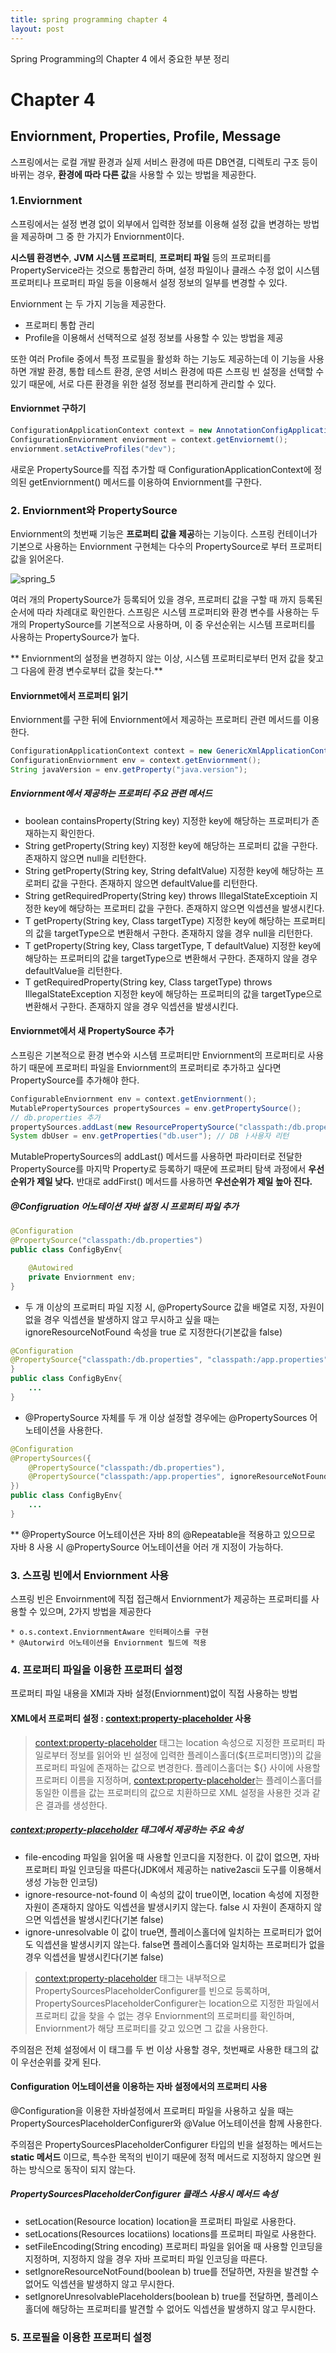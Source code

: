 ```yaml
---
title: spring programming chapter 4
layout: post
---
```

Spring Programming의 Chapter 4 에서 중요한 부분 정리 

# Chapter 4

## Enviornment, Properties, Profile, Message

스프링에서는 로컬 개발 환경과 실제 서비스 환경에 따른 DB연결, 디렉토리 구조 등이 바뀌는 경우, **환경에 따라 다른 값**을 사용할 수 있는 방법을 제공한다.

### 1.Enviornment

스프링에서는 설정 변경 없이 외부에서 입력한 정보를 이용해 설정 값을 변경하는 방법을 제공하며 그 중 한 가지가 Enviornment이다.

**시스템 환경변수**, **JVM 시스템 프로퍼티**, **프로퍼티 파일** 등의 프로퍼티를 PropertyService라는 것으로 통합관리 하며, 설정 파일이나 클래스 수정 없이 시스템 프로퍼티나 프로퍼티 파일 등을 이용해서 설정 정보의 일부를 변경할 수 있다.

Enviornment 는 두 가지 기능을 제공한다.

* 프로퍼티 통합 관리
* Profile을 이용해서 선택적으로 설정 정보를 사용할 수 있는 방법을 제공

또한 여러 Profile 중에서 특정 프로필을 활성화 하는 기능도 제공하는데 이 기능을 사용하면 개발 환경, 통합 테스트 환경, 운영 서비스 환경에 따른 스프링 빈 설정을 선택할 수 있기 때문에, 서로 다른 환경을 위한 설정 정보를 편리하게 관리할 수 있다.

#### Enviornmet 구하기 

```java
ConfigurationApplicationContext context = new AnnotationConfigApplicationContext();
ConfigurationEnviornment enviorment = context.getEnviornemt();
enviornment.setActiveProfiles("dev");
```

새로운 PropertySource를 직접 추가할 때 ConfigurationApplicationContext에 정의된 getEnviornment() 메서드를 이용하여 Enviornment를 구한다.

### 2. Enviornment와 PropertySource

Enviornment의 첫번째 기능은 **프로퍼티 값을 제공**하는 기능이다. 스프링 컨테이너가 기본으로 사용하는 Enviornment 구현체는 다수의 PropertySource로 부터 프로퍼티 값을 읽어온다.

![spring_5](/archive/spring_5.PNG "spring_5")

여러 개의 PropertySource가 등록되어 있을 경우, 프로퍼티 값을 구할 때 까지 등록된 순서에 따라 차례대로 확인한다. 스프링은 시스템 프로퍼티와 환경 변수를 사용하는 두 개의 PropertySource를 기본적으로 사용하며, 이 중 우선순위는 시스템 프로퍼티를 사용하는 PropertySource가 높다.

** Enviornment의 설정을 변경하지 않는 이상, 시스템 프로퍼티로부터 먼저 값을 찾고 그 다음에 환경 변수로부터 값을 찾는다.**

#### Enviornmet에서 프로퍼티 읽기

Enviornment를 구한 뒤에 Enviornment에서 제공하는 프로퍼티 관련 메서드를 이용한다.

```java
ConfigurationApplicationContext context = new GenericXmlApplicationContext();
ConfigurationEnviornment env = context.getEnviornment();
String javaVersion = env.getProperty("java.version");
```

##### Enviornment에서 제공하는 프로퍼티 주요 관련 메서드

* boolean containsProperty(String key)
	지정한 key에 해당하는 프로퍼티가 존재하는지 확인한다.
* String getProperty(String key)
	지정한 key에 해당하는 프로퍼티 값을 구한다. 존재하지 않으면 null을 리턴한다.	
* String getProperty(String key, String defaltValue)
	지정한 key에 해당하는 프로퍼티 값을 구한다. 존재하지 않으면 defaultValue를 리턴한다.	
* String getRequiredProperty(String key) throws IllegalStateExceptioin
	지정한 key에 해당하는 프로퍼티 값을 구한다. 존재하지 않으면 익셉션을 발생시킨다.
* <T> T getProperty(String key, Class<T> targetType)
	지정한 key에 해당하는 프로퍼티의 값을 targetType으로 변환해서 구한다. 존재하지 않을 경우 null을 리턴한다.
* <T> T getProperty(String key, Class<T> targetType, T defaultValue)
	지정한 key에 해당하는 프로퍼티의 값을 targetType으로 변환해서 구한다. 존재하지 않을 경우 defaultValue을 리턴한다.
* <T> T getRequiredProperty(String key, Class<T> targetType) throws IllegalStateException
	지정한 key에 해당하는 프로퍼티의 값을 targetType으로 변환해서 구한다. 존재하지 않을 경우 익셉션을 발생시킨다.

#### Enviornmet에서 새 PropertySource 추가

스프링은 기본적으로 환경 변수와 시스템 프로퍼티만 Enviornment의 프로퍼티로 사용하기 때문에 프로퍼티 파일을 Enviornment의 프로퍼티로 추가하고 싶다면 PropertySource를 추가해야 한다.

```java
ConfigurableEnviornment env = context.getEnviornment();
MutablePropertySources propertySources = env.getPropertySource();
// db.properties 추가
propertySources.addLast(new ResourcePropertySource("classpath:/db.properties"));
System dbUser = env.getProperties("db.user"); // DB ㅏ사용자 리턴
```
MutablePropertySources의 addLast() 메서드를 사용하면 파라미터로 전달한 PropertySource를 마지막 Property로 등록하기 때문에 프로퍼티 탐색 과정에서 **우선순위가 제일 낮다.** 반대로 addFirst() 메서드를 사용하면 **우선순위가 제일 높아 진다.**

##### @Configruation 어노테이션 자바 설정 시 프로퍼티 파일 추가

```java
@Configuration
@PropertySource("classpath:/db.properties")
public class ConfigByEnv{

	@Autowired
	private Enviornment env;
}
```
* 두 개 이상의 프로퍼티 파일 지정 시, @PropertySource 값을 배열로 지정, 자원이 없을 경우 익셉션을 발생하지 않고 무시하고 싶을 때는 ignoreResourceNotFound 속성을 true 로 지정한다(기본값을 false)

```java
@Configuration
@PropertySource{"classpath:/db.properties", "classpath:/app.properties", ignoreResourceNotFound = true
}
public class ConfigByEnv{
	...
}
```
* @PropertySource 자체를 두 개 이상 설정할 경우에는 @PropertySources 어노테이션을 사용한다.

```java
@Configuration
@PropertySources({
	@PropertySource("classpath:/db.properties"),
	@PropertySource("classpath:/app.properties", ignoreResourceNotFound = true)	
})
public class ConfigByEnv{
	...
}
```

** @PropertySource 어노테이션은 자바 8의 @Repeatable을 적용하고 있으므로 자바 8 사용 시 @PropertySource 어노테이션을 어러 개 지정이 가능하다.

### 3. 스프링 빈에서 Enviornment 사용

스프링 빈은 Envoirnment에 직접 접근해서 Enviornment가 제공하는 프로퍼티를 사용할 수 있으며, 2가지 방법을 제공한다

	* o.s.context.EnviornmentAware 인터페이스를 구현
	* @Autorwird 어노테이션을 Enviornment 필드에 적용

### 4. 프로퍼티 파일을 이용한 프로퍼티 설정

프로퍼티 파일 내용을 XMl과 자바 설정(Enviornment)없이 직접 사용하는 방법

#### XML에서 프로퍼티 설정 : <context:property-placeholder> 사용

><context:property-placeholder> 태그는 location 속성으로 지정한 프로퍼티 파일로부터 정보를 읽어와 빈 설정에 입력한 플레이스홀더(${프로퍼티명})의 값을 프로퍼티 파일에 존재하는 값으로 변경한다. 플레이스홀더는 ${} 사이에 사용할 프로퍼티 이름을 지정하며, <context:property-placeholder>는 플레이스홀더를 동일한 이름을 값는 프로퍼티의 값으로 치환하므로 XML 설정을 사용한 것과 같은 결과를 생성한다.

##### <context:property-placeholder> 태그에서 제공하는 주요 속성

* file-encoding
	파일을 읽어올 때 사용할 인코디을 지정한다. 이 값이 없으면, 자바 프로퍼티 파일 인코딩을 따른다(JDK에서 제공하는 native2ascii 도구를 이용해서 생성 가능한 인코딩)
* ignore-resource-not-found
	이 속성의 값이 true이면, location 속성에 지정한 자원이 존재하지 않아도 익셉션을 발생시키지 않는다. false 시 자원이 존재하지 않으면 익셉션을 발생시킨다(기본 false)
* ignore-unresolvable
	이 값이 true면, 플레이스홀더에 일치하는 프로퍼티가 없어도 익셉션을 발생시키지 않는다. false면 플레이스홀더와 일치하는 프로퍼티가 없을 경우 익셉션을 발생시킨다(기본 false)

><context:property-placeholder> 태그는 내부적으로 PropertySourcesPlaceholderConfigurer를 빈으로 등록하며, PropertySourcesPlaceholderConfigurer는 location으로 지정한 파일에서 프로퍼티 값을 찾을 수 없는 경우 Enviornment의 프로퍼티를 확인하며, Enviornment가 해당 프로퍼티를 갖고 있으면 그 값을 사용한다.

주의점은 전체 설정에서 이 태그를 두 번 이상 사용할 경우, 첫번째로 사용한 태그의 값이 우선순위를 갖게 된다.

#### Configuration 어노테이션을 이용하는 자바 설정에서의 프로퍼티 사용

@Configuration을 이용한 자바설정에서 프로퍼티 파일을 사용하고 싶을 때는 PropertySourcesPlaceholderConfigurer와 @Value 어노테이션을 함께 사용한다.

주의점은 PropertySourcesPlaceholderConfigurer 타입의 빈을 설정하는 메서드는 **static 메서드** 이므로, 특수한 목적의 빈이기 때문에 정적 메서드로 지정하지 않으면 원하는 방식으로 동작이 되지 않는다.

##### PropertySourcesPlaceholderConfigurer 클래스 사용시 메서드 속성

* setLocation(Resource location)
	location을 프로퍼티 파일로 사용한다.
* setLocations(Resources locatiions) 
	locations를 프로퍼티 파일로 사용한다.
* setFileEncoding(String encoding)
	프로퍼티 파일을 읽어올 때 사용할 인코딩을 지정하며, 지정하지 않을 경우 자바 프로퍼티 파일 인코딩을 따른다.
* setIgnoreResourceNotFound(boolean b)
	true를 전달하면, 자원을 발견할 수 없어도 익셉션을 발생하지 않고 무시한다.
* setIgnoreUnresolvablePlaceholders(boolean b)
	true를 전달하면, 플레이스홀더에 해당하는 프로퍼티를 발견할 수 없어도 익셉션을 발생하지 않고 무시한다.

### 5. 프로필을 이용한 프로퍼티 설정	





